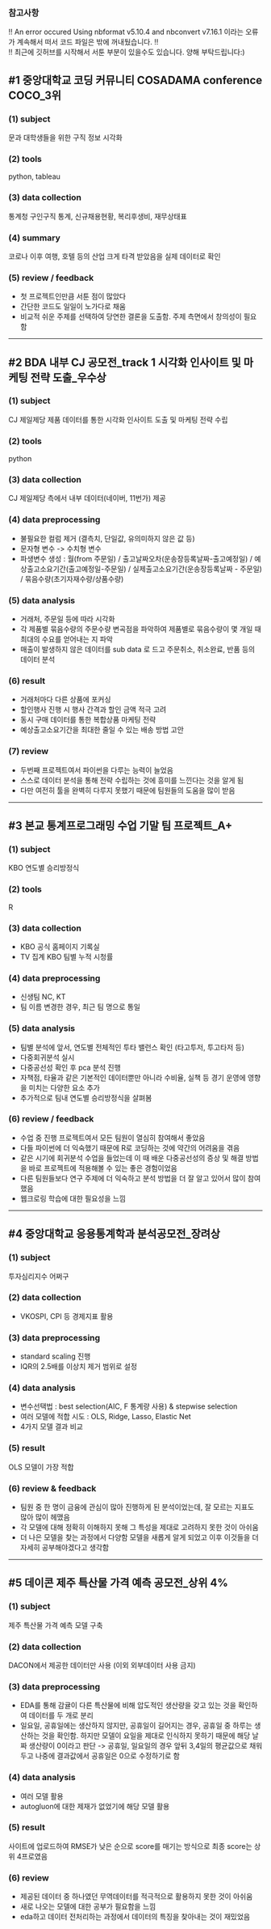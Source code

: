 ### 참고사항
!! An error occured Using nbformat v5.10.4 and nbconvert v7.16.1 이라는 오류가 계속해서 떠서 코드 파일은 밖에 꺼내뒀습니다. !!
<br/>!! 최근에 깃허브를 시작해서 서툰 부분이 있을수도 있습니다. 양해 부탁드립니다:)

## #1 중앙대학교 코딩 커뮤니티 COSADAMA conference COCO_**3위**
### (1) subject
문과 대학생들을 위한 구직 정보 시각화  
### (2) tools
python, tableau  
### (3) data collection  
통계청 구인구직 통계, 신규채용현황, 복리후생비, 재무상태표
### (4) summary
코로나 이후 여행, 호텔 등의 산업 크게 타격 받았음을 실제 데이터로 확인
### (5) review / feedback
- 첫 프로젝트인만큼 서툰 점이 많았다
- 간단한 코드도 일일이 노가다로 채움
- 비교적 쉬운 주제를 선택하여 당연한 결론을 도출함. 주제 측면에서 창의성이 필요함

---

## #2 BDA 내부 CJ 공모전_track 1 시각화 인사이트 및 마케팅 전략 도출_**우수상**
### (1) subject
CJ 제일제당 제품 데이터를 통한 시각화 인사이트 도출 및 마케팅 전략 수립
### (2) tools
python
### (3) data collection
CJ 제일제당 측에서 내부 데이터(네이버, 11번가) 제공
### (4) data preprocessing
- 불필요한 컬럼 제거 (결측치, 단일값, 유의미하지 않은 값 등)
- 문자형 변수 -> 수치형 변수
- 파생변수 생성 : 월(from 주문일) / 출고날짜오차(운송장등록날짜-출고예정일) / 예상출고소요기간(출고예정일-주문일) / 실제출고소요기간(운송장등록날짜 - 주문일) / 묶음수량(초기자재수량/상품수량)
### (5) data analysis
- 거래처, 주문일 등에 따라 시각화
- 각 제품별 묶음수량의 주문수량 변곡점을 파악하여 제품별로 묶음수량이 몇 개일 때 최대의 수요를 얻어내는 지 파악
- 매출이 발생하지 않은 데이터를 sub data 로 드고 주문취소, 취소완료, 반품 등의 데이터 분석
### (6) result
- 거래처마다 다른 상품에 포커싱
- 할인행사 진행 시 행사 간격과 할인 금액 적극 고려
- 동시 구매 데이터를 통한 복합상품 마케팅 전략
- 예상출고소요기간을 최대한 줄일 수 있는 배송 방법 고안
### (7) review
- 두번째 프로젝트여서 파이썬을 다루는 능력이 늘었음
- 스스로 데이터 분석을 통해 전략 수립하는 것에 흥미를 느낀다는 것을 알게 됨
- 다만 여전히 툴을 완벽히 다루지 못했기 때문에 팀원들의 도움을 많이 받음

---

## #3 본교 통계프로그래밍 수업 기말 팀 프로젝트_**A+**
### (1) subject
KBO 연도별 승리방정식 
### (2) tools
R
### (3) data collection
- KBO 공식 홈페이지 기록실
- TV 집계 KBO 팀별 누적 시청률
### (4) data preprocessing
- 신생팀 NC, KT 
- 팀 이름 변경한 경우, 최근 팀
명으로 통일
### (5) data analysis 
- 팀별 분석에 앞서, 연도별 전체적인 투타 밸런스 확인 (타고투저, 투고타저 등)
- 다중회귀분석 실시
- 다중공선성 확인 후 pca 분석 진행
- 자책점, 타율과 같은 기본적인 데이터뿐만 아니라 수비율, 실책 등 경기 운영에 영향을 미치는 다양한 요소 추가
- 추가적으로 팀내 연도별 승리방정식을 살펴봄
### (6) review / feedback
- 수업 중 진행 프로젝트여서 모든 팀원이 열심히 참여해서 좋았음
- 다들 파이썬에 더 익숙했기 때문에 R로 코딩하는 것에 약간의 어려움을 겪음
- 같은 시기에 회귀분석 수업을 들었는데 이 때 배운 다중공선성의 증상 및 해결 방법을 바로 프로젝트에 적용해볼 수 있는 좋은 경험이었음
- 다른 팀원들보다 연구 주제에 더 익숙하고 분석 방법을 더 잘 알고 있어서 많이 참여했음
- 웹크로링 학습에 대한 필요성을 느낌

---
## #4 중앙대학교 응용통계학과 분석공모전_**장려상**
### (1) subject
투자심리지수 어쩌구
### (2) data collection
- VKOSPI, CPI 등 경제지표 활용
### (3) data preprocessing 
- standard scaling 진행
- IQR의 2.5배를 이상치 제거 범위로 설정
### (4) data analysis
- 변수선택법 : best selection(AIC, F 통계량 사용) & stepwise selection 
- 여러 모델에 적합 시도 : OLS, Ridge, Lasso, Elastic Net
- 4가지 모델 결과 비교
### (5) result
OLS 모델이 가장 적합
### (6) review & feedback
- 팀원 중 한 명이 금융에 관심이 많아 진행하게 된 분석이었는데, 잘 모르는 지표도 많아 많이 헤맸음
- 각 모델에 대해 정확히 이해하지 못해 그 특성을 제대로 고려하지 못한 것이 아쉬움
- 더 나은 모델을 찾는 과정에서 다양함 모델을 새롭게 알게 되었고 이후 이것들을 더 자세히 공부해야겠다고 생각함

---

## #5 데이콘 제주 특산물 가격 예측 공모전_**상위 4%**
### (1) subject
제주 특산물 가격 예측 모델 구축
### (2) data collection
DACON에서 제공한 데이터만 사용 (이외 외부데이터 사용 금지)
### (3) data preprocessing
- EDA를 통해 감귤이 다른 특산물에 비해 압도적인 생산량을 갖고 있는 것을 확인하여 데이터를 두 개로 분리
- 일요일, 공휴일에는 생산하지 않지만, 공휴일이 길어지는 경우, 공휴일 중 하루는 생산하는 것을 확인함. 하지만 모델이 요일을 제대로 인식하지 못하기 때문에 해당 날짜 생산량이 0이라고 판단 -> 공휴일, 일요일의 경우 앞뒤 3,4일의 평균값으로 채워두고 나중에 결과값에서 공휴일은 0으로 수정하기로 함

### (4) data analysis
- 여러 모델 활용
- autogluon에 대한 제재가 없었기에 해당 모델 활용
### (5) result
사이트에 업로드하여 RMSE가 낮은 순으로 score를 매기는 방식으로 최종 score는 상위 4프로였음 
### (6) review
- 제공된 데이터 중 하나였던 무역데이터를 적극적으로 활용하지 못한 것이 아쉬움
- 새로 나오는 모델에 대한 공부가 필요함을 느낌
- eda하고 데이터 전처리하는 과정에서 데이터의 특징을 찾아내는 것이 재밌었음
